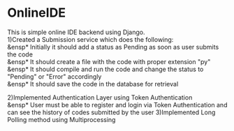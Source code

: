 # OnlineIDE

This is simple online IDE backend using Django.<br>
1)Created a Submission service which does the following:<br>
     &ensp* Initially it should add a status as Pending as soon as user submits the code<br>
     &ensp* It should create a file with the code with proper extension "py"<br>
     &ensp* It should compile and run the code and change the status to "Pending" or "Error" accordingly<br>
     &ensp* It should save the code in the database for retrieval <br>
    
2)Implemented Authentication Layer using Token Authentication<br>
    &ensp* User must be able to register and login via Token Authentication and can see the history of codes submitted by the user
3)Implemented Long Polling method using Multiprocessing<br>

